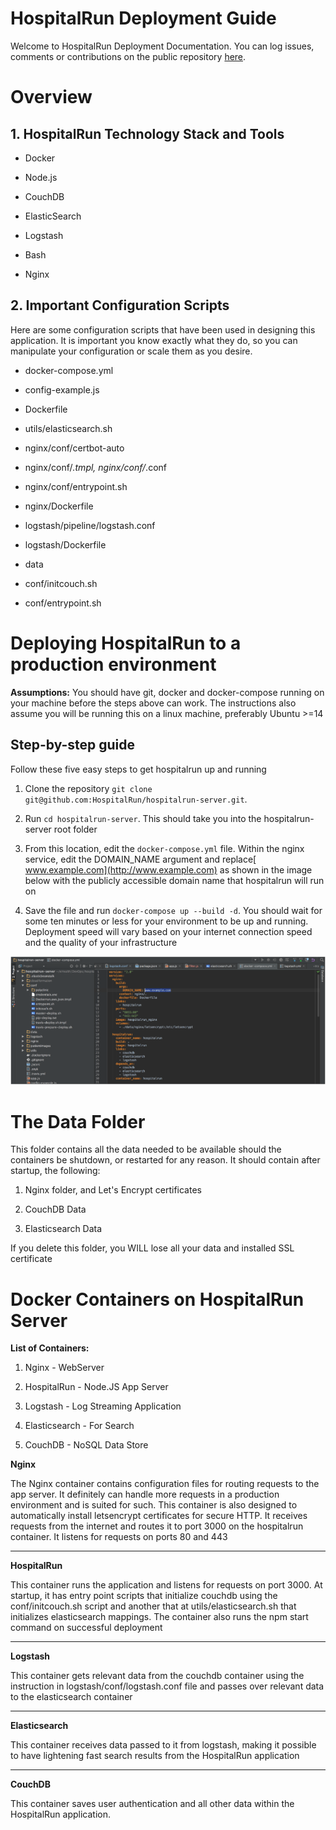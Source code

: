 **HospitalRun Deployment Guide**
==============================

Welcome to HospitalRun Deployment Documentation. You can log issues, comments or contributions on the public repository [here](https://github.com/HospitalRun/hospitalrun-server).

# **Overview**

## **1. HospitalRun Technology Stack and Tools**

* Docker

* Node.js

* CouchDB

* ElasticSearch

* Logstash

* Bash

* Nginx

## **2. Important Configuration Scripts**

Here are some configuration scripts that have been used in designing this application. It is important you know exactly what they do, so you can manipulate your configuration or scale them as you desire.

* docker-compose.yml

* config-example.js

* Dockerfile

* utils/elasticsearch.sh

* nginx/conf/certbot-auto

* nginx/conf/*.tmpl, nginx/conf/*.conf

* nginx/conf/entrypoint.sh

* nginx/Dockerfile

* logstash/pipeline/logstash.conf

* logstash/Dockerfile

* data

* conf/initcouch.sh

* conf/entrypoint.sh

# **Deploying HospitalRun to a production environment**

**Assumptions:** You should have git, docker and docker-compose running on your machine before the steps above can work. The instructions also assume you will be running this on a linux machine, preferably Ubuntu >=14

## **Step-by-step guide**

Follow these five easy steps to get hospitalrun up and running

1. Clone the repository  ```git clone git@github.com:HospitalRun/hospitalrun-server.git```.

2. Run ```cd hospitalrun-server```. This should take you into the hospitalrun-server root folder

3. From this location, edit the ```docker-compose.yml``` file. Within the nginx service, edit the DOMAIN_NAME argument and replace[ www.example.com](http://www.example.com) as shown in the image below with the  publicly accessible domain name that hospitalrun will run on

4. Save the file and run ```docker-compose up --build -d```. You should wait for some ten minutes or less for your environment to be up and running. Deployment speed will vary based on your internet connection speed and the quality of your infrastructure

![screenshot](screenshot.png)

# **The Data Folder**

This folder contains all the data needed to be available should the containers be shutdown, or restarted for any reason. It should contain after startup, the following:

1. Nginx folder, and Let's Encrypt certificates

2. CouchDB Data

3. Elasticsearch Data

If you delete this folder, you WILL lose all your data and installed SSL certificate

# **Docker Containers on HospitalRun Server**

**List of Containers:**

1. Nginx - WebServer

2. HospitalRun - Node.JS App Server

3. Logstash - Log Streaming Application

4. Elasticsearch - For Search

5. CouchDB - NoSQL Data Store

**Nginx**

The Nginx container contains configuration files for routing requests to the app server. It definitely can handle more requests in a production environment and is suited for such. This container is also designed to automatically install letsencrypt certificates for secure HTTP. It receives requests from the internet and routes it to port 3000 on the hospitalrun container. It listens for requests on ports 80 and 443

* * *


**HospitalRun**

This container runs the application and listens for requests on port 3000. At startup, it has entry point scripts that initialize couchdb using the conf/initcouch.sh script and another that at utils/elasticsearch.sh that initializes elasticsearch mappings. The container also runs the npm start command on successful deployment

* * *


**Logstash**

This container gets relevant data from the couchdb container using the instruction in logstash/conf/logstash.conf file and passes over relevant data to the elasticsearch container

* * *


**Elasticsearch**

This container receives data passed to it from logstash, making it possible to have lightening fast search results from the HospitalRun application

* * *


**CouchDB**

This container saves user authentication and all other data within the HospitalRun application.
